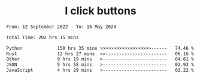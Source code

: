 <h1 align="center">
I click buttons
</h1>

<!--START_SECTION:waka-->

```txt
From: 12 September 2022 - To: 15 May 2024

Total Time: 202 hrs 15 mins

Python             150 hrs 35 mins >>>>>>>>>>>>>>>>>>>------   74.46 %
Rust               12 hrs 27 mins  >>-----------------------   06.16 %
Other              9 hrs 19 mins   >------------------------   04.61 %
JSON               5 hrs 55 mins   >------------------------   02.93 %
JavaScript         4 hrs 29 mins   >------------------------   02.22 %
```

<!--END_SECTION:waka-->
